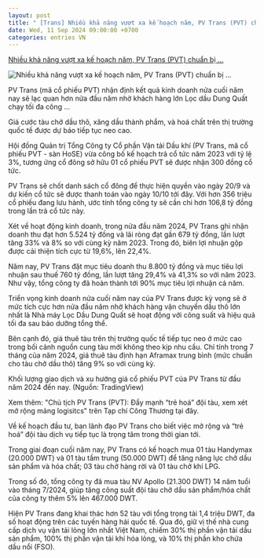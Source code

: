 ```yaml
---
layout: post
title: " [Trans] Nhiều khả năng vượt xa kế hoạch năm, PV Trans (PVT) chuẩn bị ..."
date: Wed, 11 Sep 2024 09:00:00 +0700
categories: entries VN
---
```

[Nhiều khả năng vượt xa kế hoạch năm, PV Trans (PVT) chuẩn bị ...](https://tapchicongthuong.vn/nhieu-kha-nang-vuot-xa-ke-hoach-nam--pv-trans--pvt--chuan-bi-chot-chia-co-tuc-126461.htm)

![Nhiều khả năng vượt xa kế hoạch năm, PV Trans (PVT) chuẩn bị ...](https://imgcdn.tapchicongthuong.vn/tcct-media/24/9/11/tau-cho-dau_66e14afe9305c.jpg)

PV Trans (mã cổ phiếu PVT) nhận định kết quả kinh doanh nửa cuối năm nay sẽ lạc quan hơn nửa đầu năm nhờ khách hàng lớn Lọc dầu Dung Quất chạy tối đa công ...

Giá cước tàu chở dầu thô, xăng dầu thành phẩm, và hoá chất trên thị trường quốc tế được dự báo tiếp tục neo cao.

Hội đồng Quản trị Tổng Công ty Cổ phần Vận tải Dầu khí (PV Trans, mã cổ phiếu PVT - sàn HoSE) vừa công bố kế hoạch trả cổ tức năm 2023 với tỷ lệ 3%, tương ứng cổ đông sở hữu 01 cổ phiếu PVT sẽ được nhận 300 đồng cổ tức.

PV Trans sẽ chốt danh sách cổ đông để thực hiện quyền vào ngày 20/9 và dự kiến cổ tức sẽ được thanh toán vào ngày 10/10 tới đây. Với hơn 356 triệu cổ phiếu đang lưu hành, ước tính tổng công ty sẽ cần chi hơn 106,8 tỷ đồng trong lần trả cổ tức này.

Xét về hoạt động kinh doanh, trong nửa đầu năm 2024, PV Trans ghi nhận doanh thu đạt hơn 5.524 tỷ đồng và lãi ròng đạt gần 679 tỷ đồng, lần lượt tăng 33% và 8% so với cùng kỳ năm 2023. Trong đó, biên lợi nhuận gộp được cải thiện tích cực từ 19,6%, lên 22,4%.

Năm nay, PV Trans đặt mục tiêu doanh thu 8.800 tỷ đồng và mục tiêu lợi nhuận sau thuế 760 tỷ đồng, lần lượt tăng 29,4% và 41,3% so với năm 2023. Như vậy, tổng công ty đã hoàn thành tới 90% mục tiêu lợi nhuận cả năm.

Triển vọng kinh doanh nửa cuối năm nay của PV Trans được kỳ vọng sẽ ở mức tích cực hơn nửa đầu năm nhờ khách hàng vận chuyển dầu thô lớn nhất là Nhà máy Lọc Dầu Dung Quất sẽ hoạt động với công suất và hiệu quả tối đa sau bảo dưỡng tổng thể.

Bên cạnh đó, giá thuê tàu trên thị trường quốc tế tiếp tục neo ở mức cao trong bối cảnh nguồn cung tàu mới không theo kịp nhu cầu. Chỉ tính trong 7 tháng của năm 2024, giá thuê tàu định hạn Aframax trung bình (mức chuẩn cho tàu chở dầu thô) tăng 9% so với cùng kỳ.

Khối lượng giao dịch và xu hướng giá cổ phiếu PVT của PV Trans từ đầu năm 2024 đến nay. (Nguồn: TradingView)

Xem thêm: "Chủ tịch PV Trans (PVT): Đẩy mạnh “trẻ hoá” đội tàu, xem xét mở rộng mảng logisitcs" trên Tạp chí Công Thương tại đây.

Về kế hoạch đầu tư, ban lãnh đạo PV Trans cho biết việc mở rộng và “trẻ hoá” đội tàu dịch vụ tiếp tục là trọng tâm trong thời gian tới.

Trong giai đoạn cuối năm nay, PV Trans có kế hoạch mua 01 tàu Handymax (20.000 DWT) và 01 tàu tầm trung (50.000 DWT) để tăng năng lực chở dầu sản phẩm và hóa chất; 03 tàu chở hàng rời và 01 tàu chở khí LPG.

Trong số đó, tổng công ty đã mua tàu NV Apollo (21.300 DWT) 14 năm tuổi vào tháng 7/2024, giúp tăng công suất đội tàu chở dầu sản phẩm/hóa chất của công ty thêm 5% lên 467.000 DWT.

Hiện PV Trans đang khai thác hơn 52 tàu với tổng trọng tải 1,4 triệu DWT, đa số hoạt động trên các tuyến hàng hải quốc tế. Qua đó, giữ vị thế nhà cung cấp dịch vụ vận tải lỏng lớn nhất Việt Nam, chiếm 30% thị phần vận tải dầu sản phẩm, 100% thị phần vận tải khí hóa lỏng, và 10% thị phần kho chứa dầu nổi (FSO).


